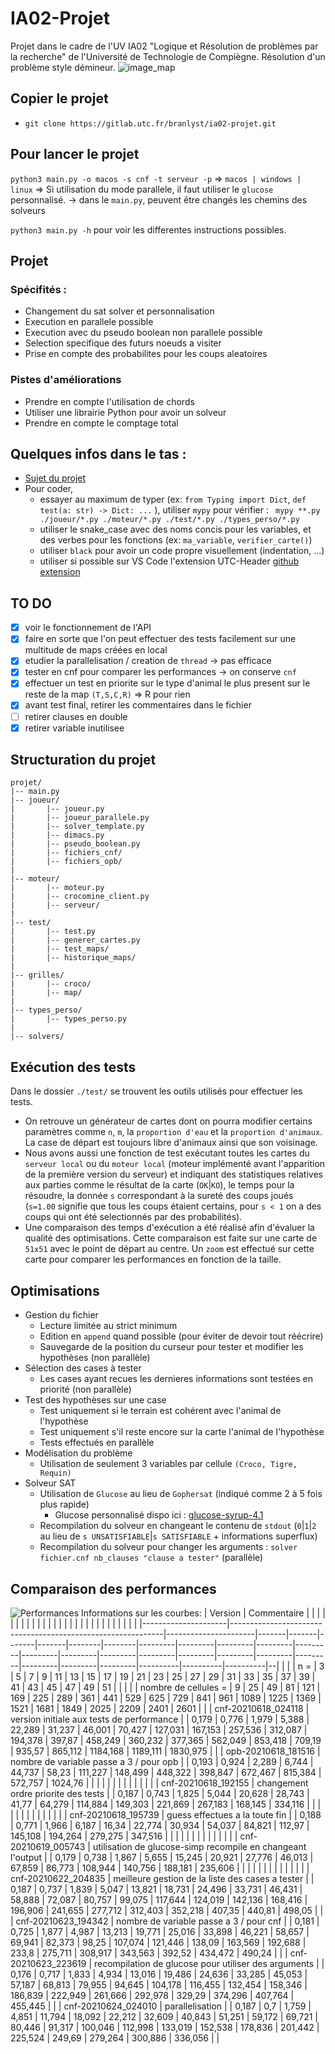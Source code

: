 # IA02-Projet

Projet dans le cadre de l'UV IA02 "Logique et Résolution de problèmes par la recherche" de l'Université de Technologie de Compiègne.
Résolution d'un problème style démineur.
![image_map](https://i.imgur.com/sm6zzQb.png)

## Copier le projet

- `git clone https://gitlab.utc.fr/branlyst/ia02-projet.git`

## Pour lancer le projet 
```python3 main.py -o macos -s cnf -t serveur -p```
=> ```macos | windows | linux```
=> Si utilisation du mode parallele, il faut utiliser le ```glucose``` personnalisé.
-> dans le ```main.py```, peuvent être changés les chemins des solveurs

```python3 main.py -h``` pour voir les differentes instructions possibles.

## Projet 
### Spécifités :
- Changement du sat solver et personnalisation
- Execution en parallele possible
- Execution avec du pseudo boolean non parallele possible
- Selection specifique des futurs noeuds a visiter
- Prise en compte des probabilites pour les coups aleatoires

### Pistes d'améliorations
- Prendre en compte l'utilisation de chords
- Utiliser une librairie Python pour avoir un solveur
- Prendre en compte le comptage total

## Quelques infos dans le tas :

- [Sujet du projet](https://hackmd.io/@ia02/By_zb5GFd)
- Pour coder, 
    - essayer au maximum de typer (ex: `from Typing import Dict`, `def test(a: str) -> Dict: ...` ), utiliser `mypy` pour vérifier : 
    ``` mypy **.py ./joueur/*.py ./moteur/*.py ./test/*.py ./types_perso/*.py```
    - utiliser le snake_case avec des noms concis pour les variables, et des verbes pour les fonctions (ex: `ma_variable`, `verifier_carte()`)
    - utiliser `black` pour avoir un code propre visuellement (indentation, ...)
    - utiliser si possible sur VS Code l'extension UTC-Header [github extension](https://github.com/StephaneBranly/vscode-utc-header)

## TO DO 
- [x] voir le fonctionnement de l'API
- [x] faire en sorte que l'on peut effectuer des tests facilement sur une multitude de maps créées en local
- [x] etudier la parallelisation / creation de `thread` -> pas efficace
- [x] tester en cnf pour comparer les performances -> on conserve `cnf`
- [x] effectuer un test en priorite sur le type d'animal le plus present sur le reste de la map `(T,S,C,R)` => R pour rien
- [x] avant test final, retirer les commentaires dans le fichier
- [ ] retirer clauses en double
- [x] retirer variable inutilisee

## Structuration du projet
```
projet/ 
|-- main.py
|-- joueur/ 
|       |-- joueur.py
|       |-- joueur_parallele.py
|       |-- solver_template.py
|       |-- dimacs.py
|       |-- pseudo_boolean.py
|       |-- fichiers_cnf/
|       |-- fichiers_opb/
|
|-- moteur/ 
|       |-- moteur.py
|       |-- crocomine_client.py
|       |-- serveur/
|
|-- test/ 
|       |-- test.py
|       |-- generer_cartes.py
|       |-- test_maps/
|       |-- historique_maps/
|
|-- grilles/ 
|       |-- croco/
|       |-- map/
|
|-- types_perso/ 
|       |-- types_perso.py
|
|-- solvers/                    
```

## Exécution des tests
Dans le dossier `./test/` se trouvent les outils utilisés pour effectuer les tests. 
- On retrouve un générateur de cartes dont on pourra modifier certains paramètres comme `n`, `m`, la `proportion d'eau` et la `proportion d'animaux`. La case de départ est toujours libre d'animaux ainsi que son voisinage.
- Nous avons aussi une fonction de test exécutant toutes les cartes du `serveur local` ou du `moteur local` (moteur implémenté avant l'apparition de la première version du serveur) et indiquant des statistiques relatives aux parties comme le résultat de la carte (`OK`|`KO`), le temps pour la résoudre, la donnée `s` correspondant à la sureté des coups joués (`s=1.00` signifie que tous les coups étaient certains, pour `s < 1` on a des coups qui ont été selectionnés par des probabilités). 
- Une comparaison des temps d'exécution a été réalisé afin d'évaluer la qualité des optimisations. Cette comparaison est faite sur une carte de `51x51` avec le point de départ au centre. Un `zoom` est effectué sur cette carte pour comparer les performances en fonction de la taille.


## Optimisations
- Gestion du fichier
    - Lecture limitée au strict minimum
    - Edition en `append` quand possible (pour éviter de devoir tout réécrire) 
    - Sauvegarde de la position du curseur pour tester et modifier les hypothèses (non parallèle)
- Sélection des cases à tester
    - Les cases ayant recues les dernieres informations sont testées en priorité (non parallèle)
- Test des hypothèses sur une case
    - Test uniquement si le terrain est cohérent avec l'animal de l'hypothèse
    - Test uniquement s'il reste encore sur la carte l'animal de l'hypothèse
    - Tests effectués en parallèle
- Modélisation du problème
    - Utilisation de seulement 3 variables par cellule `(Croco, Tigre, Requin)`
- Solveur SAT
    - Utilisation de `Glucose` au lieu de `Gophersat` (indiqué comme 2 à 5 fois plus rapide)
        - Glucose personnalisé dispo ici : [glucose-syrup-4.1](https://github.com/StephaneBranly/glucose-syrup-4.1)
    - Recompilation du solveur en changeant le contenu de `stdout` (`0`|`1`|`2` au lieu de `s UNSATISFIABLE`|`s SATISFIABLE` + informations superflux)
    - Recompilation du solveur pour changer les arguments : `solver fichier.cnf nb_clauses "clause a tester"` (parallèle)



## Comparaison des performances
![Performances](Documents_divers/perfs.png)
Informations sur les courbes:
| Version             | Commentaire                                                 |                      |       |       |       |       |        |        |         |         |         |         |         |         |         |         |         |         |         |         |         |         |         |         |          |          |          |  |
|---------------------|-------------------------------------------------------------|----------------------|-------|-------|-------|-------|--------|--------|---------|---------|---------|---------|---------|---------|---------|---------|---------|---------|---------|---------|---------|---------|---------|---------|----------|----------|----------|--|
|                     |                                                             | n =                  | 3     | 5     | 7     | 9     | 11     | 13     | 15      | 17      | 19      | 21      | 23      | 25      | 27      | 29      | 31      | 33      | 35      | 37      | 39      | 41      | 43      | 45      | 47       | 49       | 51       |  |
|                     |                                                             | nombre de cellules = | 9     | 25    | 49    | 81    | 121    | 169    | 225     | 289     | 361     | 441     | 529     | 625     | 729     | 841     | 961     | 1089    | 1225    | 1369    | 1521    | 1681    | 1849    | 2025    | 2209     | 2401     | 2601     |  |
| cnf-20210618_024118 | version initiale aux tests de performance                   |                      | 0,179 | 0,776 | 1,979 | 5,388 | 22,289 | 31,237 | 46,001  | 70,427  | 127,031 | 167,153 | 257,536 | 312,087 | 194,378 | 397,87  | 458,249 | 360,232 | 377,365 | 562,049 | 853,418 | 709,19  | 935,57  | 865,112 | 1184,168 | 1189,111 | 1830,975 |  |
| opb-20210618_181516 | nombre de variable passe a 3 / pour opb                     |                      | 0,193 | 0,924 | 2,289 | 6,744 | 44,737 | 58,23  | 111,227 | 148,499 | 448,322 | 398,847 | 672,467 | 815,384 | 572,757 | 1024,76 |         |         |         |         |         |         |         |         |          |          |          |  |
| cnf-20210618_192155 | changement ordre priorite des tests                         |                      | 0,187 | 0,743 | 1,825 | 5,044 | 20,628 | 28,743 | 41,77   | 64,279  | 114,884 | 149,303 | 221,869 | 267,183 | 168,145 | 334,116 |         |         |         |         |         |         |         |         |          |          |          |  |
| cnf-20210618_195739 | guess effectues a la toute fin                              |                      | 0,188 | 0,771 | 1,966 | 6,187 | 16,34  | 22,774 | 30,934  | 54,037  | 84,821  | 112,97  | 145,108 | 194,264 | 279,275 | 347,516 |         |         |         |         |         |         |         |         |          |          |          |  |
| cnf-20210619_005743 | utilisation de glucose-simp recompile en changeant l'output |                      | 0,179 | 0,738 | 1,867 | 5,655 | 15,245 | 20,921 | 27,776  | 46,013  | 67,859  | 86,773  | 108,944 | 140,756 | 188,181 | 235,606 |         |         |         |         |         |         |         |         |          |          |          |  |
| cnf-20210622_204835 | meilleure gestion de la liste des cases a tester            |                      | 0,187 | 0,737 | 1,839 | 5,047 | 13,821 | 18,731 | 24,496  | 33,731  | 46,431  | 58,888  | 72,087  | 80,757  | 99,075  | 117,644 | 124,019 | 142,136 | 168,416 | 196,906 | 241,655 | 277,712 | 312,403 | 352,218 | 407,35   | 440,81   | 498,05   |  |
| cnf-20210623_194342 | nombre de variable passe a 3 / pour cnf                     |                      | 0,181 | 0,725 | 1,877 | 4,987 | 13,213 | 19,771 | 25,016  | 33,898  | 46,221  | 58,657  | 69,941  | 82,373  | 98,25   | 107,074 | 121,446 | 138,09  | 163,569 | 192,688 | 233,8   | 275,711 | 308,917 | 343,563 | 392,52   | 434,472  | 490,24   |  |
| cnf-20210623_223619 | recompilation de glucose pour utiliser des arguments        |                      | 0,176 | 0,717 | 1,833 | 4,934 | 13,016 | 19,486 | 24,636  | 33,285  | 45,053  | 57,187  | 68,813  | 79,955  | 94,645  | 104,178 | 116,455 | 132,454 | 158,346 | 186,839 | 222,949 | 261,666 | 292,978 | 329,29  | 374,296  | 407,764  | 455,445  |  |
| cnf-20210624_024010 | parallelisation                                             |                      | 0,187 | 0,7   | 1,759 | 4,851 | 11,794 | 18,092 | 22,212  | 32,609  | 40,843  | 51,251  | 59,172  | 69,721  | 80,446  | 91,317  | 100,046 | 112,998 | 133,019 | 152,538 | 178,836 | 201,442 | 225,524 | 249,69  | 279,264  | 300,886  | 336,056  |  |